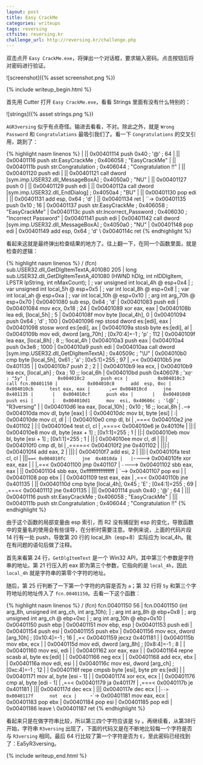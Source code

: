 ```yaml
---
layout: post
title: Easy CrackMe
categories: writeups
tags: reversing
ctfsite: reversing.kr
challenge_url: http://reversing.kr/challenge.php
---
```


双击点开 `Easy CrackMe.exe`，将弹出一个对话框，要求输入密码。点击按钮后将对密码进行验证。

![screenshot]({% asset screenshot.png %})

{% include writeup_begin.html %}

首先用 Cutter 打开 `Easy CrackMe.exe`，看看 Strings 里面有没有什么特别的：

![strings]({% asset strings.png %})

`AGR3versing` 似乎有点奇怪。输进去看看，不对。除此之外，就是 `Wrong Password` 和 `Congratulations` 最吸引我们了。看一下 `Congratulations` 的交叉引用，跳到了：

{% highlight nasm linenos %}
|      ||   0x00401114      push 0x40 ; '@' ; 64
|      ||   0x00401116      push str.EasyCrackMe ; 0x406058 ; "EasyCrackMe"
|      ||   0x0040111b      push str.Congratulation ; 0x406044 ; "Congratulation !!"
|      ||   0x00401120      push edi
|      ||   0x00401121      call dword [sym.imp.USER32.dll_MessageBoxA] ; 0x4050a0 ; "NU"
|      ||   0x00401127      push 0
|      ||   0x00401129      push edi
|      ||   0x0040112a      call dword [sym.imp.USER32.dll_EndDialog] ; 0x4050a4 ; "BU"
|      ||   0x00401130      pop  edi
|      ||   0x00401131      add  esp, 0x64 ; 'd'
|      ||   0x00401134      ret
|      ``-> 0x00401135      push 0x10 ; 16
|           0x00401137      push str.EasyCrackMe ; 0x406058 ; "EasyCrackMe"
|           0x0040113c      push str.Incorrect_Password ; 0x406030 ; "Incorrect Password"
|           0x00401141      push edi
|           0x00401142      call dword [sym.imp.USER32.dll_MessageBoxA] ; 0x4050a0 ; "NU"
|           0x00401148      pop  edi
|           0x00401149      add  esp, 0x64 ; 'd'
\           0x0040114c      ret
{% endhighlight %}

看起来这就是最终弹出检查结果的地方了。往上翻一下，在同一个函数里面，就是检查的逻辑：

{% highlight nasm linenos %}
/ (fcn) sub.USER32.dll_GetDlgItemTextA_401080 205
|   long sub.USER32.dll_GetDlgItemTextA_401080 (HWND hDlg, int nIDDlgItem, LPSTR lpString, int nMaxCount);
|           ; var unsigned int local_4h @ esp+0x4
|           ; var unsigned int local_5h @ esp+0x5
|           ; var int local_8h @ esp+0x8
|           ; var int local_ah @ esp+0xa
|           ; var int local_10h @ esp+0x10
|           ; arg int arg_70h @ esp+0x70
|           0x00401080      sub  esp, 0x64 ; 'd'
|           0x00401083      push edi
|           0x00401084      mov  ecx, 0x18 ; 24
|           0x00401089      xor  eax, eax
|           0x0040108b      lea  edi, [local_5h] ; 5
|           0x0040108f      mov  byte [local_4h], 0
|           0x00401094      push 0x64 ; 'd' ; 100
|           0x00401096      rep  stosd dword es:[edi], eax
|           0x00401098      stosw word es:[edi], ax
|           0x0040109a      stosb byte es:[edi], al
|           0x0040109b      mov  edi, dword [arg_70h] ; [0x70:4]=-1 ; 'p' ; 112
|           0x0040109f      lea  eax, [local_8h] ; 8 ;; !local_4h
|           0x004010a3      push eax
|           0x004010a4      push 0x3e8 ; 1000
|           0x004010a9      push edi
|           0x004010aa      call dword [sym.imp.USER32.dll_GetDlgItemTextA] ; 0x40509c ; "\U"
|           0x004010b0      cmp  byte [local_5h], 0x61 ; 'a' ; [0x5:1]=255 ; 97
|       ,=< 0x004010b5      jne  0x401135
|       |   0x004010b7      push 2 ; 2
|       |   0x004010b9      lea  ecx, 
|           0x004010b9      lea  ecx, [local_ah] ; 0xa ; 10 ;; local_6h
|           0x004010bd      push 0x406078 ; 'x`@' ; "5y"
|           0x004010c2      push ecx
|           0x004010c3      call fcn.00401150
|           0x004010c8      add  esp, 0xc
|           0x004010cb      test eax, eax
|       ,=< 0x004010cd      jne  0x401135
|       |   0x004010cf      push ebx
|       |   0x004010d0      push esi
|       |   0x004010d1      mov  esi, 0x40606c ; 'l`@' ; "R3versing"
|       |   0x004010d6      lea  eax, [local_10h] ; 0x10 ; 16 ;; local_8h
|      .--> 0x004010da      mov  dl, byte [eax]
|      :|   0x004010dc      mov  bl, byte [esi]
|      :|   0x004010de      mov  cl, dl
|      :|   0x004010e0      cmp  dl, bl
|     ,===< 0x004010e2      jne  0x401102
|     |:|   0x004010e4      test cl, cl
|    ,====< 0x004010e6      je   0x4010fe
|    ||:|   0x004010e8      mov  dl, byte [eax + 1] ; [0x1:1]=255 ; 1
|    ||:|   0x004010eb      mov  bl, byte [esi + 1] ; [0x1:1]=255 ; 1
|    ||:|   0x004010ee      mov  cl, dl
|    ||:|   0x004010f0      cmp  dl, bl
|   ,=====< 0x004010f2      jne  0x401102
|   |||:|   0x004010f4      add  eax, 2
|   |||:|   0x004010f7      add  esi, 2
|   |||:|   0x004010fa      test cl, cl
|   |||`==< 0x004010fc      jne  0x4010da
|   |`----> 0x004010fe      xor  eax, eax
|   | |,==< 0x00401100      jmp  0x401107
|   `-`---> 0x00401102      sbb  eax, eax
|      ||   0x00401104      sbb  eax, 0xffffffffffffffff
|      `--> 0x00401107      pop  esi
|       |   0x00401108      pop  ebx
|       |   0x00401109      test eax, eax
|      ,==< 0x0040110b      jne  0x401135
|      ||   0x0040110d      cmp  byte [local_4h], 0x45 ; 'E' ; [0x4:1]=255 ; 69
|     ,===< 0x00401112      jne  0x401135
|     |||   0x00401114      push 0x40 ; '@' ; 64
|     |||   0x00401116      push str.EasyCrackMe ; 0x406058 ; "EasyCrackMe"
|     |||   0x0040111b      push str.Congratulation ; 0x406044 ; "Congratulation !!"
{% endhighlight %}

由于这个函数的局部变量由 esp 索引，而 R2 没有捕捉到 esp 的变化，导致函数中的变量名的使用会有些误导，在分析时需要注意。举例来说，上面的代码片段 14 行有一处 push，导致第 20 行的 local_8h（esp+8）实际应为 local_4h。我在有问题的语句后做了注释。

首先来看第 24 行，`GetDlgItemText` 是一个 Win32 API，其中第三个参数是字符串的地址。第 21 行压入的 eax 即为第三个参数，它指向的是 `local_4h`，因此 `local_4h` 就是字符串的第零个字符的地址。

随后，第 25 行判断了一下第一个字符的内容是否为 `a`；第 32 行将 `5y` 和第三个字符地址的地址传入了 `fcn.00401150`。去看一下这个函数：

{% highlight nasm linenos %}
/ (fcn) fcn.00401150 56
|   fcn.00401150 (int arg_8h, unsigned int arg_ch, int arg_10h);
|           ; arg int arg_8h @ ebp+0x8
|           ; arg unsigned int arg_ch @ ebp+0xc
|           ; arg int arg_10h @ ebp+0x10
|           0x00401150      push ebp
|           0x00401151      mov  ebp, esp
|           0x00401153      push edi
|           0x00401154      push esi
|           0x00401155      push ebx
|           0x00401156      mov  ecx, dword [arg_10h] ; [0x10:4]=-1 ; 16
|       ,=< 0x00401159      jecxz 0x401181
|       |   0x0040115b      mov  ebx, ecx
|       |   0x0040115d      mov  edi, dword [arg_8h] ; [0x8:4]=-1 ; 8
|       |   0x00401160      mov  esi, edi
|       |   0x00401162      xor  eax, eax
|       |   0x00401164      repne scasb al, byte es:[edi]
|       |   0x00401166      neg  ecx
|       |   0x00401168      add  ecx, ebx
|       |   0x0040116a      mov  edi, esi
|       |   0x0040116c      mov  esi, dword [arg_ch] ; [0xc:4]=-1 ; 12
|       |   0x0040116f      repe cmpsb byte [esi], byte ptr es:[edi]
|       |   0x00401171      mov  al, byte [esi - 1]
|       |   0x00401174      xor  ecx, ecx
|       |   0x00401176      cmp  al, byte [edi - 1]
|      ,==< 0x00401179      ja   0x40117f
|     ,===< 0x0040117b      je   0x401181
|     |||   0x0040117d      dec  ecx
|     |||   0x0040117e      dec  ecx
|     |`--> 0x0040117f      not  ecx
|     `-`-> 0x00401181      mov  eax, ecx
|           0x00401183      pop  ebx
|           0x00401184      pop  esi
|           0x00401185      pop  edi
|           0x00401186      leave
\           0x00401187      ret
{% endhighlight %}

看起来只是在做字符串比较，所以第三四个字符应该是 `5y` 。再继续看，从第38行开始，字符串 `R3versing` 出现了，下面的代码又是在不断地比较每一个字符是否与 `R3versing` 相同。最后 64 行比较了第一个字符是否为 `E`，至此密码已经找到了：<flag>Ea5yR3versing</flag>。

{% include writeup_end.html %}

